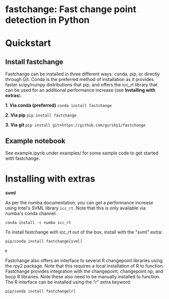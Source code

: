 # fastchange: Fast change point detection in Python

# Quickstart

## Install fastchange

Fastchange can be installed in three different ways: conda, pip, or directly through Git. Conda is the preferred method of installation as it provides faster scipy/numpy distributions that pip, and offers the icc_rt library that can be used for an additional performance increase (see **Installing with extras**).

**1. Via conda (preferred)**
`conda install fastchange`

**2. Via pip**
`pip install fastchange`

**3. Via git**
`pip install git+https://github.com/gursky1/fastchange`

## Example notebook

See example.ipynb under examples/ for some sample code to get started with fastchange.

# Installing with extras

**svml**

As per the numba documentation, you can get a performance increase using Intel's SVML library `icc_rt`.  Note that this is only available via numba's conda channel:

`conda install -c numba icc_rt`

To install fastchange with icc_rt out of the box, install with the "svml" extra:

`pip/conda install fastchange[svml]`

**r**

Fastchange also offers an interface to several R changepoint libraries using the rpy2 package. Note that this requires a local installation of R to function. Fastchange provides integration with the changepoint, changepoint.np, and bocp R libraries. Note these also need to be manually installed to function. The R interface can be installed using the "r" extra keyword:

`pip/conda install fastchange[r]`

